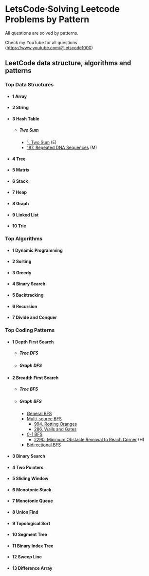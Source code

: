 # LetsCode·Solving Leetcode Problems by Pattern

All questions are solved by patterns.

Check my YouTube for all questions (https://www.youtube.com/@letscode1000)

## LeetCode data structure, algorithms and patterns
### Top Data Structures

* #### 1 Array
* #### 2 String
* #### 3 Hash Table
  - ##### Two Sum
    - [1. Two Sum](https://github.com/Jasondecode2020/Letscode/blob/main/template/61.two-sum.md) (E)
    - [187. Repeated DNA Sequences](https://github.com/Jasondecode2020/Letscode/blob/main/template/61.two-sum.md) (M)
* #### 4 Tree
* #### 5 Matrix
* #### 6 Stack
* #### 7 Heap
* #### 8 Graph
* #### 9 Linked List
* #### 10 Trie

### Top Algorithms

* #### 1 Dynamic Programming
* #### 2 Sorting
* #### 3 Greedy
* #### 4 Binary Search
* #### 5 Backtracking
* #### 6 Recursion
* #### 7 Divide and Conquer

### Top Coding Patterns

* #### 1 Depth First Search
  - ##### Tree DFS
  - ##### Graph DFS
* #### 2 Breadth First Search
  - ##### Tree BFS
  - ##### Graph BFS
    - [General BFS](https://github.com/wisdompeak/LeetCode/tree/master/Two_Pointers)
    - [Multi-source BFS](https://github.com/wisdompeak/LeetCode/tree/master/Two_Pointers/011.Container-With-Most-Water)
      - [994. Rotting Oranges](https://github.com/wisdompeak/LeetCode/tree/master/Two_Pointers/1763.Longest-Nice-Substring)
      - [286. Walls and Gates](https://github.com/wisdompeak/LeetCode/tree/master/Two_Pointers/011.Container-With-Most-Water)
    - [0-1 BFS](https://github.com/Jasondecode2020/Letscode/blob/main/template/59.%200-1%20BFS.md)
      - [2290. Minimum Obstacle Removal to Reach Corner](https://github.com/Jasondecode2020/Letscode/blob/main/template/59.%200-1%20BFS.md) (H)
    - [Bidirectional BFS](https://github.com/wisdompeak/LeetCode/tree/master/Two_Pointers/011.Container-With-Most-Water)	 
* #### 3 Binary Search
* #### 4 Two Pointers
* #### 5 Sliding Window
* #### 6 Monotonic Stack
* #### 7 Monotonic Queue
* #### 8 Union Find
* #### 9 Topological Sort
* #### 10 Segment Tree
* #### 11 Binary Index Tree
* #### 12 Sweep Line
* #### 13 Difference Array




